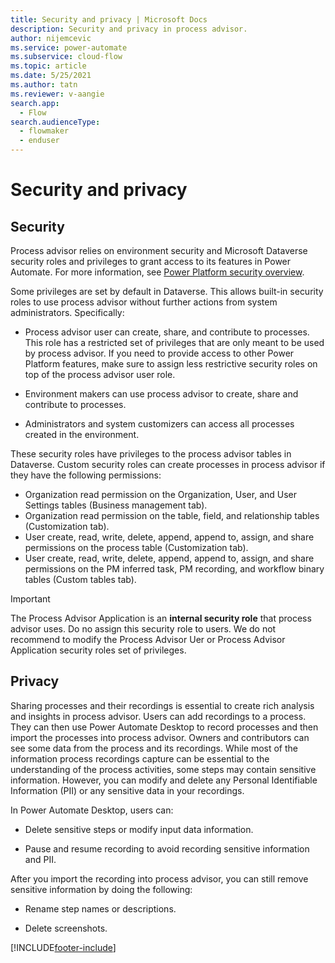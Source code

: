 ```yaml
---
title: Security and privacy | Microsoft Docs
description: Security and privacy in process advisor.
author: nijemcevic 
ms.service: power-automate
ms.subservice: cloud-flow
ms.topic: article
ms.date: 5/25/2021
ms.author: tatn
ms.reviewer: v-aangie
search.app: 
  - Flow
search.audienceType: 
  - flowmaker
  - enduser
---
```


# Security and privacy

## Security

Process advisor relies on environment security and Microsoft Dataverse security roles and privileges to grant access to its features in Power Automate. For more information, see [Power Platform security overview](/power-platform/admin/wp-security).

Some privileges are set by default in Dataverse. This allows built-in security roles to use process advisor without further actions from system administrators. Specifically:

- Process advisor user can create, share, and contribute to processes. This role has a restricted set of privileges that are only meant to be used by process advisor. If you need to provide access to other Power Platform features, make sure to assign less restrictive security roles on top of the process advisor user role.

- Environment makers can use process advisor to create, share and contribute to processes.

- Administrators and system customizers can access all processes created in the environment.

These security roles have privileges to the process advisor tables in Dataverse. Custom security roles can create processes in process advisor if they have the following permissions:

- Organization read permission on the Organization, User, and User Settings tables (Business management tab).
- Organization read permission on the table, field, and relationship tables (Customization tab).
- User create, read, write, delete, append, append to, assign, and share permissions on the process table (Customization tab).
- User create, read, write, delete, append, append to, assign, and share permissions on the PM inferred task, PM recording, and workflow binary tables (Custom tables tab).

> [!IMPORTANT]
> The Process Advisor Application is an **internal security role** that process advisor uses. Do no assign this security role to users. We do not recommend to modify the Process Advisor Uer or Process Advisor Application security roles set of privileges.

## Privacy

Sharing processes and their recordings is essential to create rich analysis and insights in process advisor. Users can add recordings to a process. They can then use Power Automate Desktop to record processes and then import the processes into process advisor. Owners and contributors can see some data from the process and its recordings.
While most of the information process recordings capture can be essential to the understanding of the process activities, some steps may contain sensitive information. However, you can modify and delete any Personal Identifiable Information (PII) or any sensitive data in your recordings.

In Power Automate Desktop, users can:

- Delete sensitive steps or modify input data information.

- Pause and resume recording to avoid recording sensitive information and PII.

After you import the recording into process advisor, you can still remove sensitive information by doing the following:

- Rename step names or descriptions.

- Delete screenshots.

[!INCLUDE[footer-include](includes/footer-banner.md)]
